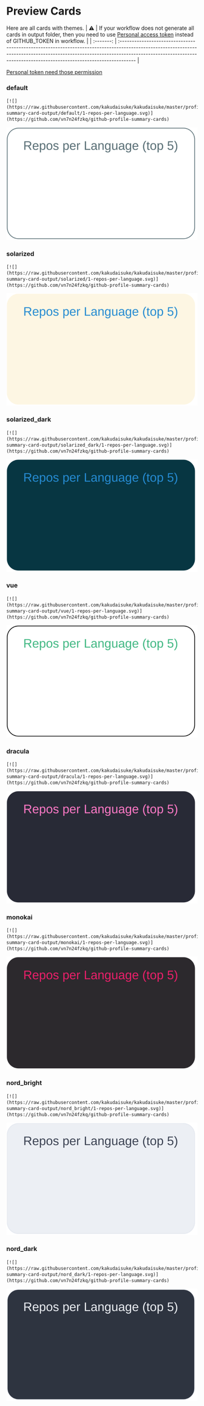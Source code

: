 
# Preview Cards

Here are all cards with themes.
| :warning: | If your workflow does not generate all cards in output folder, then you need to use [Personal access token](https://docs.github.com/en/actions/configuring-and-managing-workflows/creating-and-storing-encrypted-secrets) instead of GITHUB_TOKEN in workflow. |
| :-------: | :------------------------------------------------------------------------------------------------------------------------------------------------------------------------------------------------------------------------------------------------ |

[Personal token need those permission](https://github.com/vn7n24fzkq/github-profile-summary-cards/wiki/Personal-access-token-permissions)


### default


```
[![](https://raw.githubusercontent.com/kakudaisuke/kakudaisuke/master/profile-summary-card-output/default/1-repos-per-language.svg)](https://github.com/vn7n24fzkq/github-profile-summary-cards)
```
![](https://raw.githubusercontent.com/kakudaisuke/kakudaisuke/master/profile-summary-card-output/default/1-repos-per-language.svg)


### solarized


```
[![](https://raw.githubusercontent.com/kakudaisuke/kakudaisuke/master/profile-summary-card-output/solarized/1-repos-per-language.svg)](https://github.com/vn7n24fzkq/github-profile-summary-cards)
```
![](https://raw.githubusercontent.com/kakudaisuke/kakudaisuke/master/profile-summary-card-output/solarized/1-repos-per-language.svg)


### solarized_dark


```
[![](https://raw.githubusercontent.com/kakudaisuke/kakudaisuke/master/profile-summary-card-output/solarized_dark/1-repos-per-language.svg)](https://github.com/vn7n24fzkq/github-profile-summary-cards)
```
![](https://raw.githubusercontent.com/kakudaisuke/kakudaisuke/master/profile-summary-card-output/solarized_dark/1-repos-per-language.svg)


### vue


```
[![](https://raw.githubusercontent.com/kakudaisuke/kakudaisuke/master/profile-summary-card-output/vue/1-repos-per-language.svg)](https://github.com/vn7n24fzkq/github-profile-summary-cards)
```
![](https://raw.githubusercontent.com/kakudaisuke/kakudaisuke/master/profile-summary-card-output/vue/1-repos-per-language.svg)


### dracula


```
[![](https://raw.githubusercontent.com/kakudaisuke/kakudaisuke/master/profile-summary-card-output/dracula/1-repos-per-language.svg)](https://github.com/vn7n24fzkq/github-profile-summary-cards)
```
![](https://raw.githubusercontent.com/kakudaisuke/kakudaisuke/master/profile-summary-card-output/dracula/1-repos-per-language.svg)


### monokai


```
[![](https://raw.githubusercontent.com/kakudaisuke/kakudaisuke/master/profile-summary-card-output/monokai/1-repos-per-language.svg)](https://github.com/vn7n24fzkq/github-profile-summary-cards)
```
![](https://raw.githubusercontent.com/kakudaisuke/kakudaisuke/master/profile-summary-card-output/monokai/1-repos-per-language.svg)


### nord_bright


```
[![](https://raw.githubusercontent.com/kakudaisuke/kakudaisuke/master/profile-summary-card-output/nord_bright/1-repos-per-language.svg)](https://github.com/vn7n24fzkq/github-profile-summary-cards)
```
![](https://raw.githubusercontent.com/kakudaisuke/kakudaisuke/master/profile-summary-card-output/nord_bright/1-repos-per-language.svg)


### nord_dark


```
[![](https://raw.githubusercontent.com/kakudaisuke/kakudaisuke/master/profile-summary-card-output/nord_dark/1-repos-per-language.svg)](https://github.com/vn7n24fzkq/github-profile-summary-cards)
```
![](https://raw.githubusercontent.com/kakudaisuke/kakudaisuke/master/profile-summary-card-output/nord_dark/1-repos-per-language.svg)

